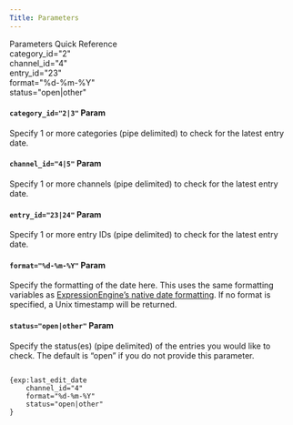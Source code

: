 ```yaml
---
Title: Parameters
---
```


<div class="content-blocks__note software-docs-blocks__quick-ref">
<div class="content-blocks__note-title software-docs-blocks__quick-ref-title">
Parameters Quick Reference
</div>
category_id="2"<br>
channel_id="4"<br>
entry_id="23"<br>
format="%d-%m-%Y"<br>
status="open|other"
</div>

#### `category_id="2|3"` <span class="content-blocks__heading-note">Param</span>

Specify 1 or more categories (pipe delimited) to check for the latest entry date.

#### `channel_id="4|5"` <span class="content-blocks__heading-note">Param</span>

Specify 1 or more channels (pipe delimited) to check for the latest entry date.

#### `entry_id="23|24"` <span class="content-blocks__heading-note">Param</span>

Specify 1 or more entry IDs (pipe delimited) to check for the latest entry date.

#### `format="%d-%m-%Y"` <span class="content-blocks__heading-note">Param</span>

Specify the formatting of the date here. This uses the same formatting variables as [ExpressionEngine’s native date formatting](https://docs.expressionengine.com/latest/templates/date_variable_formatting.html#date-formatting-codes). If no format is specified, a Unix timestamp will be returned.

#### `status="open|other"` <span class="content-blocks__heading-note">Param</span>

Specify the status(es) (pipe delimited) of the entries you would like to check. The default is “open” if you do not provide this parameter.

<div class="content-blocks__pre-wrapper content-blocks__pre-wrapper--example">
<pre class="content-blocks__pre content-blocks__pre--example language-ee">
<code class="content-blocks__code content-blocks__code--example language-ee">
{exp:last_edit_date
	channel_id="4"
	format="%d-%m-%Y"
	status="open|other"
}
</code>
</pre>
</div>
